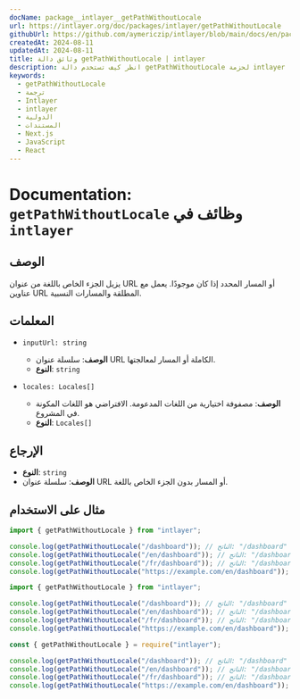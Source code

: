 ```yaml
---
docName: package__intlayer__getPathWithoutLocale
url: https://intlayer.org/doc/packages/intlayer/getPathWithoutLocale
githubUrl: https://github.com/aymericzip/intlayer/blob/main/docs/en/packages/intlayer/getPathWithoutLocale.md
createdAt: 2024-08-11
updatedAt: 2024-08-11
title: وثائق دالة getPathWithoutLocale | intlayer
description: انظر كيف تستخدم دالة getPathWithoutLocale لحزمة intlayer
keywords:
  - getPathWithoutLocale
  - ترجمة
  - Intlayer
  - intlayer
  - الدولية
  - المستندات
  - Next.js
  - JavaScript
  - React
---
```


# Documentation: `getPathWithoutLocale` وظائف في `intlayer`

## الوصف

يزيل الجزء الخاص باللغة من عنوان URL أو المسار المحدد إذا كان موجودًا. يعمل مع عناوين URL المطلقة والمسارات النسبية.

## المعلمات

- `inputUrl: string`

  - **الوصف**: سلسلة عنوان URL الكاملة أو المسار لمعالجتها.
  - **النوع**: `string`

- `locales: Locales[]`
  - **الوصف**: مصفوفة اختيارية من اللغات المدعومة. الافتراضي هو اللغات المكونة في المشروع.
  - **النوع**: `Locales[]`

## الإرجاع

- **النوع**: `string`
- **الوصف**: سلسلة عنوان URL أو المسار بدون الجزء الخاص باللغة.

## مثال على الاستخدام

```typescript codeFormat="typescript"
import { getPathWithoutLocale } from "intlayer";

console.log(getPathWithoutLocale("/dashboard")); // الناتج: "/dashboard"
console.log(getPathWithoutLocale("/en/dashboard")); // الناتج: "/dashboard"
console.log(getPathWithoutLocale("/fr/dashboard")); // الناتج: "/dashboard"
console.log(getPathWithoutLocale("https://example.com/en/dashboard")); // الناتج: "https://example.com/dashboard"
```

```javascript codeFormat="esm"
import { getPathWithoutLocale } from "intlayer";

console.log(getPathWithoutLocale("/dashboard")); // الناتج: "/dashboard"
console.log(getPathWithoutLocale("/en/dashboard")); // الناتج: "/dashboard"
console.log(getPathWithoutLocale("/fr/dashboard")); // الناتج: "/dashboard"
console.log(getPathWithoutLocale("https://example.com/en/dashboard")); // الناتج: "https://example.com/dashboard"
```

```javascript codeFormat="commonjs"
const { getPathWithoutLocale } = require("intlayer");

console.log(getPathWithoutLocale("/dashboard")); // الناتج: "/dashboard"
console.log(getPathWithoutLocale("/en/dashboard")); // الناتج: "/dashboard"
console.log(getPathWithoutLocale("/fr/dashboard")); // الناتج: "/dashboard"
console.log(getPathWithoutLocale("https://example.com/en/dashboard")); // الناتج: "https://example.com/dashboard"
```
